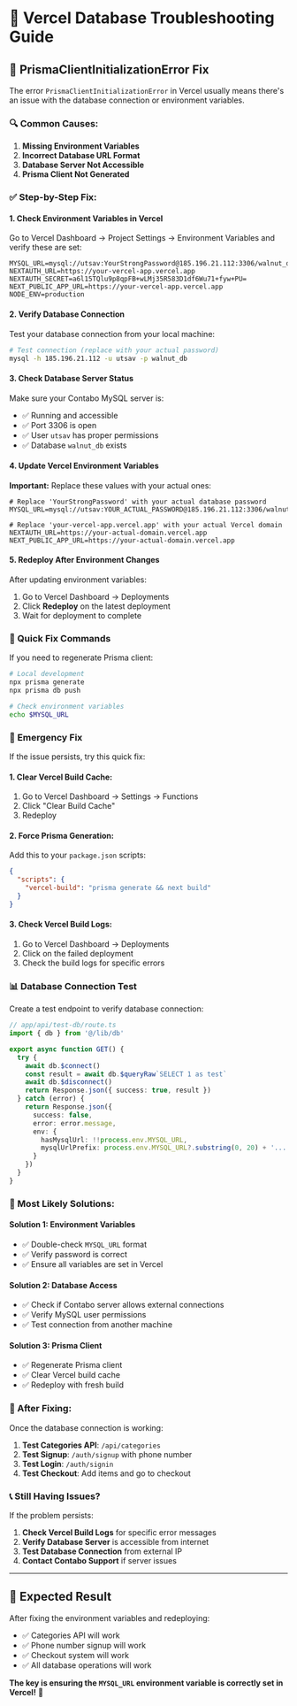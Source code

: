 # 🔧 Vercel Database Troubleshooting Guide

## 🚨 PrismaClientInitializationError Fix

The error `PrismaClientInitializationError` in Vercel usually means there's an issue with the database connection or environment variables.

### 🔍 Common Causes:

1. **Missing Environment Variables**
2. **Incorrect Database URL Format**
3. **Database Server Not Accessible**
4. **Prisma Client Not Generated**

### ✅ Step-by-Step Fix:

#### **1. Check Environment Variables in Vercel**

Go to Vercel Dashboard → Project Settings → Environment Variables and verify these are set:

```env
MYSQL_URL=mysql://utsav:YourStrongPassword@185.196.21.112:3306/walnut_db
NEXTAUTH_URL=https://your-vercel-app.vercel.app
NEXTAUTH_SECRET=a6l15TQlu9p8qpFB+wLMj35R583D1df6Wu71+fyw+PU=
NEXT_PUBLIC_APP_URL=https://your-vercel-app.vercel.app
NODE_ENV=production
```

#### **2. Verify Database Connection**

Test your database connection from your local machine:

```bash
# Test connection (replace with your actual password)
mysql -h 185.196.21.112 -u utsav -p walnut_db
```

#### **3. Check Database Server Status**

Make sure your Contabo MySQL server is:
- ✅ Running and accessible
- ✅ Port 3306 is open
- ✅ User `utsav` has proper permissions
- ✅ Database `walnut_db` exists

#### **4. Update Vercel Environment Variables**

**Important:** Replace these values with your actual ones:

```env
# Replace 'YourStrongPassword' with your actual database password
MYSQL_URL=mysql://utsav:YOUR_ACTUAL_PASSWORD@185.196.21.112:3306/walnut_db

# Replace 'your-vercel-app.vercel.app' with your actual Vercel domain
NEXTAUTH_URL=https://your-actual-domain.vercel.app
NEXT_PUBLIC_APP_URL=https://your-actual-domain.vercel.app
```

#### **5. Redeploy After Environment Changes**

After updating environment variables:
1. Go to Vercel Dashboard → Deployments
2. Click **Redeploy** on the latest deployment
3. Wait for deployment to complete

### 🔧 Quick Fix Commands

If you need to regenerate Prisma client:

```bash
# Local development
npx prisma generate
npx prisma db push

# Check environment variables
echo $MYSQL_URL
```

### 🚨 Emergency Fix

If the issue persists, try this quick fix:

#### **1. Clear Vercel Build Cache:**
1. Go to Vercel Dashboard → Settings → Functions
2. Click "Clear Build Cache"
3. Redeploy

#### **2. Force Prisma Generation:**
Add this to your `package.json` scripts:
```json
{
  "scripts": {
    "vercel-build": "prisma generate && next build"
  }
}
```

#### **3. Check Vercel Build Logs:**
1. Go to Vercel Dashboard → Deployments
2. Click on the failed deployment
3. Check the build logs for specific errors

### 📊 Database Connection Test

Create a test endpoint to verify database connection:

```typescript
// app/api/test-db/route.ts
import { db } from '@/lib/db'

export async function GET() {
  try {
    await db.$connect()
    const result = await db.$queryRaw`SELECT 1 as test`
    await db.$disconnect()
    return Response.json({ success: true, result })
  } catch (error) {
    return Response.json({ 
      success: false, 
      error: error.message,
      env: {
        hasMysqlUrl: !!process.env.MYSQL_URL,
        mysqlUrlPrefix: process.env.MYSQL_URL?.substring(0, 20) + '...'
      }
    })
  }
}
```

### 🎯 Most Likely Solutions:

#### **Solution 1: Environment Variables**
- ✅ Double-check `MYSQL_URL` format
- ✅ Verify password is correct
- ✅ Ensure all variables are set in Vercel

#### **Solution 2: Database Access**
- ✅ Check if Contabo server allows external connections
- ✅ Verify MySQL user permissions
- ✅ Test connection from another machine

#### **Solution 3: Prisma Client**
- ✅ Regenerate Prisma client
- ✅ Clear Vercel build cache
- ✅ Redeploy with fresh build

### 🚀 After Fixing:

Once the database connection is working:

1. **Test Categories API**: `/api/categories`
2. **Test Signup**: `/auth/signup` with phone number
3. **Test Login**: `/auth/signin`
4. **Test Checkout**: Add items and go to checkout

### 📞 Still Having Issues?

If the problem persists:

1. **Check Vercel Build Logs** for specific error messages
2. **Verify Database Server** is accessible from internet
3. **Test Database Connection** from external IP
4. **Contact Contabo Support** if server issues

---

## 🎉 Expected Result

After fixing the environment variables and redeploying:
- ✅ Categories API will work
- ✅ Phone number signup will work
- ✅ Checkout system will work
- ✅ All database operations will work

**The key is ensuring the `MYSQL_URL` environment variable is correctly set in Vercel!** 🔑
